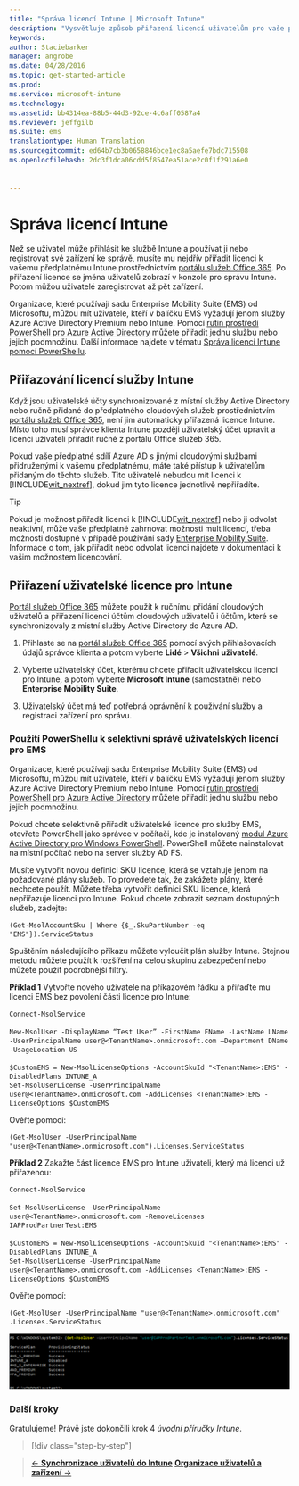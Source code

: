 ```yaml
---
title: "Správa licencí Intune | Microsoft Intune"
description: "Vysvětluje způsob přiřazení licencí uživatelům pro vaše předplatné Intune."
keywords: 
author: Staciebarker
manager: angrobe
ms.date: 04/28/2016
ms.topic: get-started-article
ms.prod: 
ms.service: microsoft-intune
ms.technology: 
ms.assetid: bb4314ea-88b5-44d3-92ce-4c6aff0587a4
ms.reviewer: jeffgilb
ms.suite: ems
translationtype: Human Translation
ms.sourcegitcommit: ed64b7cb3b0658846bce1ec8a5aefe7bdc715508
ms.openlocfilehash: 2dc3f1dca06cdd5f8547ea51ace2c0f1f291a6e0


---
```


# Správa licencí Intune
Než se uživatel může přihlásit ke službě Intune a používat ji nebo registrovat své zařízení ke správě, musíte mu nejdřív přiřadit licenci k vašemu předplatnému Intune prostřednictvím [portálu služeb Office 365](http://go.microsoft.com/fwlink/p/?LinkId=698854). Po přiřazení licence se jména uživatelů zobrazí v konzole pro správu Intune. Potom můžou uživatelé zaregistrovat až pět zařízení.

Organizace, které používají sadu Enterprise Mobility Suite (EMS) od Microsoftu, můžou mít uživatele, kteří v balíčku EMS vyžadují jenom služby Azure Active Directory Premium nebo Intune. Pomocí [rutin prostředí PowerShell pro Azure Active Directory](https://msdn.microsoft.com/library/jj151815.aspx) můžete přiřadit jednu službu nebo jejich podmnožinu. Další informace najdete v tématu [Správa licencí Intune pomocí PowerShellu](start-with-a-paid-subscription-to-microsoft-intune-step-4-posh.md).

## Přiřazování licencí služby Intune
Když jsou uživatelské účty synchronizované z místní služby Active Directory nebo ručně přidané do předplatného cloudových služeb prostřednictvím [portálu služeb Office 365](http://go.microsoft.com/fwlink/p/?LinkId=698854), není jim automaticky přiřazená licence Intune. Místo toho musí správce klienta Intune později uživatelský účet upravit a licenci uživateli přiřadit ručně z portálu Office služeb 365.

Pokud vaše předplatné sdílí Azure AD s jinými cloudovými službami přidruženými k vašemu předplatnému, máte také přístup k uživatelům přidaným do těchto služeb. Tito uživatelé nebudou mít licenci k [!INCLUDE[wit_nextref](../includes/wit_nextref_md.md)], dokud jim tyto licence jednotlivě nepřiřadíte.

> [!TIP]
> Pokud je možnost přiřadit licenci k [!INCLUDE[wit_nextref](../includes/wit_nextref_md.md)] nebo ji odvolat neaktivní, může vaše předplatné zahrnovat možnosti multilicencí, třeba možnosti dostupné v případě používání sady [Enterprise Mobility Suite](https://www.microsoft.com/en-us/server-cloud/enterprise-mobility/overview.aspx). Informace o tom, jak přiřadit nebo odvolat licenci najdete v dokumentaci k vašim možnostem licencování.

## Přiřazení uživatelské licence pro Intune

[Portál služeb Office 365](http://go.microsoft.com/fwlink/p/?LinkId=698854) můžete použít k ručnímu přidání cloudových uživatelů a přiřazení licencí účtům cloudových uživatelů i účtům, které se synchronizovaly z místní služby Active Directory do Azure AD.

1.  Přihlaste se na [portál služeb Office 365](http://go.microsoft.com/fwlink/p/?LinkId=698854) pomocí svých přihlašovacích údajů správce klienta a potom vyberte **Lidé** > **Všichni uživatelé**.

2.  Vyberte uživatelský účet, kterému chcete přiřadit uživatelskou licenci pro Intune, a potom vyberte **Microsoft Intune** (samostatně) nebo **Enterprise Mobility Suite**.

3.  Uživatelský účet má teď potřebná oprávnění k používání služby a registraci zařízení pro správu.

### Použití PowerShellu k selektivní správě uživatelských licencí pro EMS
Organizace, které používají sadu Enterprise Mobility Suite (EMS) od Microsoftu, můžou mít uživatele, kteří v balíčku EMS vyžadují jenom služby Azure Active Directory Premium nebo Intune. Pomocí [rutin prostředí PowerShell pro Azure Active Directory](https://msdn.microsoft.com/library/jj151815.aspx) můžete přiřadit jednu službu nebo jejich podmnožinu.

Pokud chcete selektivně přiřadit uživatelské licence pro služby EMS, otevřete PowerShell jako správce v počítači, kde je instalovaný [modul Azure Active Directory pro Windows PowerShell](https://msdn.microsoft.com/library/jj151815.aspx#bkmk_installmodule). PowerShell můžete nainstalovat na místní počítač nebo na server služby AD FS.

Musíte vytvořit novou definici SKU licence, která se vztahuje jenom na požadované plány služeb. To provedete tak, že zakážete plány, které nechcete použít. Můžete třeba vytvořit definici SKU licence, která nepřiřazuje licenci pro Intune. Pokud chcete zobrazit seznam dostupných služeb, zadejte:

    (Get-MsolAccountSku | Where {$_.SkuPartNumber -eq "EMS"}).ServiceStatus

Spuštěním následujícího příkazu můžete vyloučit plán služby Intune. Stejnou metodu můžete použít k rozšíření na celou skupinu zabezpečení nebo můžete použít podrobnější filtry.

**Příklad 1** Vytvořte nového uživatele na příkazovém řádku a přiřaďte mu licenci EMS bez povolení části licence pro Intune:

    Connect-MsolService

    New-MsolUser -DisplayName “Test User” -FirstName FName -LastName LName -UserPrincipalName user@<TenantName>.onmicrosoft.com –Department DName -UsageLocation US

    $CustomEMS = New-MsolLicenseOptions -AccountSkuId "<TenantName>:EMS" -DisabledPlans INTUNE_A
    Set-MsolUserLicense -UserPrincipalName user@<TenantName>.onmicrosoft.com -AddLicenses <TenantName>:EMS -LicenseOptions $CustomEMS


Ověřte pomocí:

    (Get-MsolUser -UserPrincipalName "user@<TenantName>.onmicrosoft.com").Licenses.ServiceStatus

**Příklad 2** Zakažte část licence EMS pro Intune uživateli, který má licenci už přiřazenou:

    Connect-MsolService

    Set-MsolUserLicense -UserPrincipalName user@<TenantName>.onmicrosoft.com -RemoveLicenses IAPProdPartnerTest:EMS

    $CustomEMS = New-MsolLicenseOptions -AccountSkuId "<TenantName>:EMS" -DisabledPlans INTUNE_A
    Set-MsolUserLicense -UserPrincipalName user@<TenantName>.onmicrosoft.com -AddLicenses <TenantName>:EMS -LicenseOptions $CustomEMS

Ověřte pomocí:

    (Get-MsolUser -UserPrincipalName "user@<TenantName>.onmicrosoft.com" .Licenses.ServiceStatus

![PoSH-AddLic-Verify](./media/posh-addlic-verify.png)

### Další kroky
Gratulujeme! Právě jste dokončili krok 4 *úvodní příručky Intune*.
>[!div class="step-by-step"]

>[&larr; **Synchronizace uživatelů do Intune**](.\start-with-a-paid-subscription-to-microsoft-intune-step-2.md)     [**Organizace uživatelů a zařízení** &rarr;](.\start-with-a-paid-subscription-to-microsoft-intune-step-5.md)  



<!--HONumber=Aug16_HO2-->


